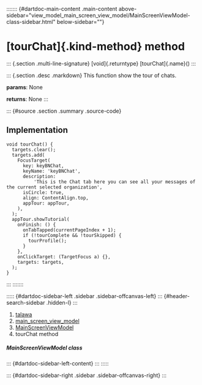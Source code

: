 ::::::: {#dartdoc-main-content .main-content above-sidebar="view_model_main_screen_view_model/MainScreenViewModel-class-sidebar.html" below-sidebar=""}
<div>

# [tourChat]{.kind-method} method

</div>

::: {.section .multi-line-signature}
[void]{.returntype} [tourChat]{.name}()
:::

::: {.section .desc .markdown}
This function show the tour of chats.

**params**: None

**returns**: None
:::

::: {#source .section .summary .source-code}
## Implementation

``` language-dart
void tourChat() {
  targets.clear();
  targets.add(
    FocusTarget(
      key: keyBNChat,
      keyName: 'keyBNChat',
      description:
          'This is the Chat tab here you can see all your messages of the current selected organization',
      isCircle: true,
      align: ContentAlign.top,
      appTour: appTour,
    ),
  );
  appTour.showTutorial(
    onFinish: () {
      onTabTapped(currentPageIndex + 1);
      if (!tourComplete && !tourSkipped) {
        tourProfile();
      }
    },
    onClickTarget: (TargetFocus a) {},
    targets: targets,
  );
}
```
:::
:::::::

::::: {#dartdoc-sidebar-left .sidebar .sidebar-offcanvas-left}
::: {#header-search-sidebar .hidden-l}
:::

1.  [talawa](../../index.html)
2.  [main_screen_view_model](../../view_model_main_screen_view_model/)
3.  [MainScreenViewModel](../../view_model_main_screen_view_model/MainScreenViewModel-class.html)
4.  tourChat method

##### MainScreenViewModel class

::: {#dartdoc-sidebar-left-content}
:::
:::::

::: {#dartdoc-sidebar-right .sidebar .sidebar-offcanvas-right}
:::
